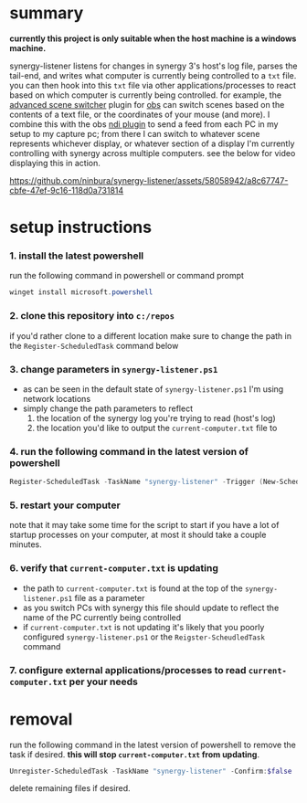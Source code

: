 # summary
**currently this project is only suitable when the host machine is a windows machine.** 

synergy-listener listens for changes in synergy 3's host's log file, parses the tail-end, and writes what computer is currently being controlled to a `txt` file. you can then hook into this `txt` file via other applications/processes to react based on which computer is currently being controlled. for example, the [advanced scene switcher](https://github.com/WarmUpTill/SceneSwitcher) plugin for [obs](https://obsproject.com/) can switch scenes based on the contents of a text file, or the coordinates of your mouse (and more). I combine this with the obs [ndi plugin](https://github.com/obs-ndi/obs-ndi) to send a feed from each PC in my setup to my capture pc; from there I can switch to whatever scene represents whichever display, or whatever section of a display I'm currently controlling with synergy across multiple computers. see the below for video displaying this in action.

https://github.com/ninbura/synergy-listener/assets/58058942/a8c67747-cbfe-47ef-9c16-118d0a731814

# setup instructions

### 1. install the latest powershell

run the following command in powershell or command prompt

```powershell
winget install microsoft.powershell
```

### 2. clone this repository into `c:/repos`

if you'd rather clone to a different location make sure to change the path in the `Register-ScheduledTask` command below

### 3. change parameters in `synergy-listener.ps1`

- as can be seen in the default state of `synergy-listener.ps1` I'm using network locations
- simply change the path parameters to reflect
  1.  the location of the synergy log you're trying to read (host's log)
  2.  the location you'd like to output the `current-computer.txt` file to

### 4. run the following command in the latest version of powershell

```powershell
Register-ScheduledTask -TaskName "synergy-listener" -Trigger (New-ScheduledTaskTrigger -AtLogon) -Action (New-ScheduledTaskAction -Execute "pwsh" -Argument "-WindowStyle Hidden -Command `"& c:/repos/synergy-listener/synergy-listener.ps1`"") -RunLevel Highest -Force;
```

### 5. restart your computer
note that it may take some time for the script to start if you have a lot of startup processes on your computer, at most it should take a couple minutes.

### 6. verify that `current-computer.txt` is updating

- the path to `current-computer.txt` is found at the top of the `synergy-listener.ps1` file as a parameter
- as you switch PCs with synergy this file should update to reflect the name of the PC currently being controlled
- if `current-computer.txt` is not updating it's likely that you poorly configured `synergy-listener.ps1` or the `Reigster-ScheudledTask` command

### 7. configure external applications/processes to read `current-computer.txt` per your needs

# removal

run the following command in the latest version of powershell to remove the task if desired. **this will stop `current-computer.txt` from updating**.

```powershell
Unregister-ScheduledTask -TaskName "synergy-listener" -Confirm:$false
```

delete remaining files if desired.
